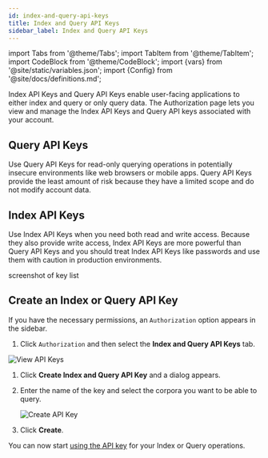 ```yaml
---
id: index-and-query-api-keys
title: Index and Query API Keys
sidebar_label: Index and Query API Keys
---
```


import Tabs from '@theme/Tabs';
import TabItem from '@theme/TabItem';
import CodeBlock from '@theme/CodeBlock';
import {vars} from '@site/static/variables.json';
import {Config} from '@site/docs/definitions.md';

Index API Keys and Query API Keys enable user-facing applications to either 
index and query or only query data. The Authorization page lets you view and 
manage the Index API Keys and Query API keys associated with your account.

## Query API Keys

Use Query API Keys for read-only querying operations in potentially insecure 
environments like web browsers or mobile apps. Query API Keys provide the 
least amount of risk because they have a limited scope and do not modify 
account data.

## Index API Keys

Use Index API Keys when you need both read and write access. Because they also 
provide write access, Index API Keys are more powerful than Query API Keys 
and you should treat Index API Keys like passwords and use them with caution 
in production environments.

screenshot of key list

## Create an Index or Query API Key

If you have the necessary permissions, an `Authorization` option appears in 
the sidebar.

1. Click `Authorization` and then select the **Index and Query API Keys** tab.

  ![View API Keys](/img/view_api_keys.png)
1. Click **Create Index and Query API Key** and a dialog appears.
2. Enter the name of the key and select the corpora you want to be 
   able to query.

   ![Create API Key](/img/create_api_key.png)

3. Click **Create**.

You can now start [using the API key](/docs/learn/authentication/api-key-management#use-an-api-key) 
for your Index or Query operations.